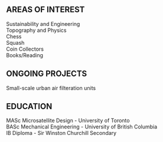 
## AREAS OF INTEREST
Sustainability and Engineering<br>
Topography and Physics<br> 
Chess<br>
Squash <br>
Coin Collectors<br>
Books/Reading<br>

## ONGOING PROJECTS
Small-scale urban air filteration units<br>


## EDUCATION
MASc Microsatellite Design - University of Toronto<br>
BASc Mechanical Engineering - University of British Columbia<br>
IB Diploma - Sir Winston Churchill Secondary<br>
